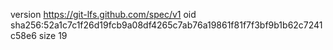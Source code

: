 version https://git-lfs.github.com/spec/v1
oid sha256:52a1c7c1f26d19fcb9a08df4265c7ab76a19861f81f7f3bf9b1b62c7241c58e6
size 19
